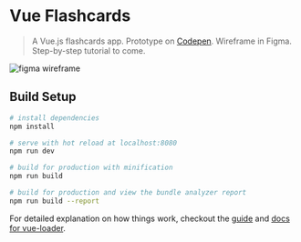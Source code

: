 # Vue Flashcards

> A Vue.js flashcards app. Prototype on  [Codepen](https://codepen.io/phillipgray/pen/ZyZJeK). Wireframe in Figma. Step-by-step tutorial to come.

![figma wireframe](https://image.prntscr.com/image/KOx-wF6_TJStk0ozUXHeLg.png)

## Build Setup

``` bash
# install dependencies
npm install

# serve with hot reload at localhost:8080
npm run dev

# build for production with minification
npm run build

# build for production and view the bundle analyzer report
npm run build --report
```

For detailed explanation on how things work, checkout the [guide](http://vuejs-templates.github.io/webpack/) and [docs for vue-loader](http://vuejs.github.io/vue-loader).

